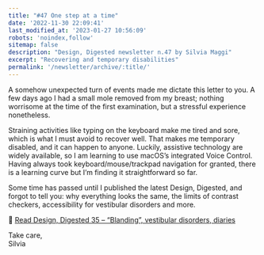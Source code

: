 ```yaml
---
title: "#47 One step at a time"
date: '2022-11-30 22:09:41'
last_modified_at: '2023-01-27 10:56:09'
robots: 'noindex,follow'
sitemap: false
description: "Design, Digested newsletter n.47 by Silvia Maggi"
excerpt: "Recovering and temporary disabilities"
permalink: '/newsletter/archive/:title/'
---
```

A somehow unexpected turn of events made me dictate this letter to you. A few days ago I had a small mole removed from my breast; nothing worrisome at the time of the first examination, but a stressful experience nonetheless.

Straining activities like typing on the keyboard make me tired and sore, which is what I must avoid to recover well. That makes me temporary disabled, and it can happen to anyone. Luckily, assistive technology are widely available, so I am learning to use macOS’s integrated Voice Control. Having always took keyboard/mouse/trackpad navigation for granted, there is a learning curve but I’m finding it straightforward so far.

Some time has passed until I published the latest Design, Digested, and forgot to tell you: why everything looks the same, the limits of contrast checkers, accessibility for vestibular disorders and more.

🔗 [Read Design, Digested 35 – “Blanding”, vestibular disorders, diaries](https://silviamaggidesign.com/design-digested/design-digested-35/)


Take care,  
Silvia